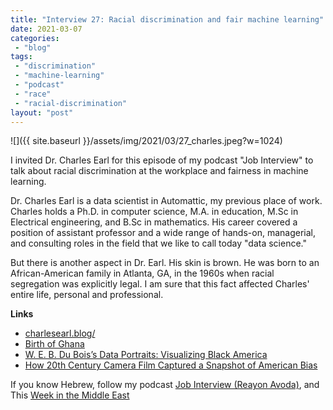 ```yaml
---
title: "Interview 27: Racial discrimination and fair machine learning"
date: 2021-03-07
categories: 
 - "blog"
tags: 
 - "discrimination"
 - "machine-learning"
 - "podcast"
 - "race"
 - "racial-discrimination"
layout: "post"
---
```


![]({{ site.baseurl }}/assets/img/2021/03/27_charles.jpeg?w=1024)

I invited Dr. Charles Earl for this episode of my podcast "Job Interview" to talk about racial discrimination at the workplace and fairness in machine learning.

Dr. Charles Earl is a data scientist in Automattic, my previous place of work. Charles holds a Ph.D. in computer science, M.A. in education, M.Sc in Electrical engineering, and B.Sc in mathematics. His career covered a position of assistant professor and a wide range of hands-on, managerial, and consulting roles in the field that we like to call today "data science."

But there is another aspect in Dr. Earl. His skin is brown. He was born to an African-American family in Atlanta, GA, in the 1960s when racial segregation was explicitly legal. I am sure that this fact affected Charles' entire life, personal and professional.

**Links**

- [charlesearl.blog/](http://charlesearl.blog/)
- [Birth of Ghana](https://www.youtube.com/watch?v=057BmLQ9MfU)
- [W. E. B. Du Bois’s Data Portraits: Visualizing Black America](https://g.co/kgs/fp8oau)
- [How 20th Century Camera Film Captured a Snapshot of American Bias](https://time.com/5871502/film-race-history/)

If you know Hebrew, follow my podcast [Job Interview (Reayon Avoda)](http://he.gorelik.net/reayon/), and This [Week in the Middle East](http://anchor.fm/hashavua)
